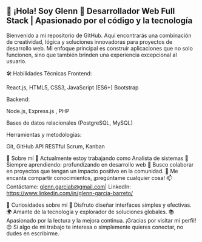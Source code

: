 ## 👋 ¡Hola! Soy Glenn 🚀 Desarrollador Web Full Stack | Apasionado por el código y la tecnología




Bienvenido a mi repositorio de GitHub. Aquí encontrarás una combinación de creatividad, lógica y soluciones innovadoras para proyectos de desarrollo web. Mi enfoque principal es construir aplicaciones que no solo funcionen, sino que también brinden una experiencia excepcional al usuario.

🛠️ Habilidades Técnicas Frontend:

React.js, HTML5, CSS3, JavaScript (ES6+) Bootstrap

Backend:

Node.js, Express.js , PHP

Bases de datos relacionales (PostgreSQL, MySQL)

Herramientas y metodologías:

Git, GitHub API RESTful Scrum, Kanban

🌟 Sobre mí 🔭 Actualmente estoy trabajando como Analista de sistemas 🌱 Siempre aprendiendo: profundizando en desarrollo web 👯 Busco colaborar en proyectos que tengan un impacto positivo en la comunidad. 💬 Me encanta compartir conocimientos, ¡pregúntame cualquier cosa! 📫 Contáctame: glenn.garciab@gmail.com| LinkedIn: https://www.linkedin.com/in/glenn-garcia-barreto/

🧩 Curiosidades sobre mí 🎨 Disfruto diseñar interfaces simples y efectivas. 🌍 Amante de la tecnología y explorador de soluciones globales. 📚 Apasionado por la lectura y la mejora continua. ¡Gracias por visitar mi perfil! 😊 Si algo de mi trabajo te interesa o simplemente quieres conectar, no dudes en escribirme.
